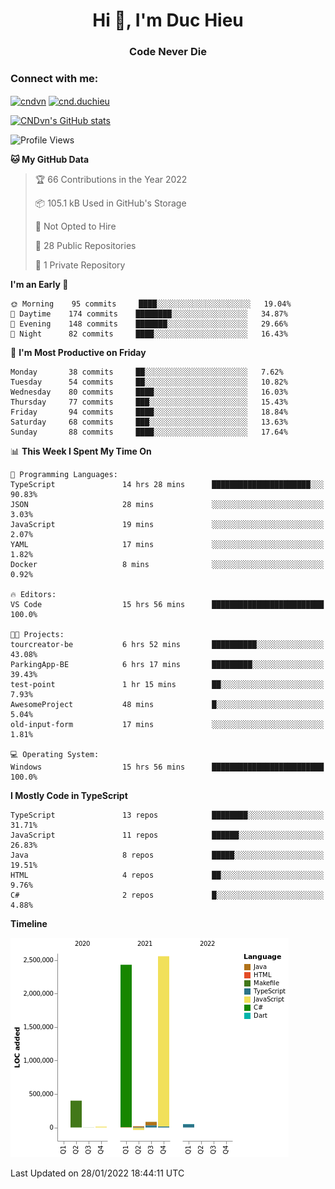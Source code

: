 <h1 align="center">Hi 👋, I'm Duc Hieu</h1>
<h3 align="center">Code Never Die</h3>

<h3 align="left">Connect with me:</h3>
<p align="left">
<a href="https://linkedin.com/in/cndvn" target="blank"><img align="center" src="https://img.shields.io/badge/LinkedIn-0077B5?style=for-the-badge&logo=linkedin&logoColor=white" alt="cndvn"/></a>
<a href="https://fb.com/cnd.duchieu" target="blank"><img align="center" src="https://img.shields.io/badge/Facebook-1877F2?style=for-the-badge&logo=facebook&logoColor=white" alt="cnd.duchieu"/></a>
</p>

[![CNDvn's GitHub stats](https://github-readme-stats.vercel.app/api?username=cndvn)](https://github.com/anuraghazra/github-readme-stats)

<!--START_SECTION:waka-->
![Profile Views](http://img.shields.io/badge/Profile%20Views-1-blue)

**🐱 My GitHub Data** 

> 🏆 66 Contributions in the Year 2022
 > 
> 📦 105.1 kB Used in GitHub's Storage 
 > 
> 🚫 Not Opted to Hire
 > 
> 📜 28 Public Repositories 
 > 
> 🔑 1 Private Repository 
 > 
**I'm an Early 🐤** 

```text
🌞 Morning    95 commits     ████░░░░░░░░░░░░░░░░░░░░░   19.04% 
🌆 Daytime    174 commits    ████████░░░░░░░░░░░░░░░░░   34.87% 
🌃 Evening    148 commits    ███████░░░░░░░░░░░░░░░░░░   29.66% 
🌙 Night      82 commits     ████░░░░░░░░░░░░░░░░░░░░░   16.43%

```
📅 **I'm Most Productive on Friday** 

```text
Monday       38 commits     ██░░░░░░░░░░░░░░░░░░░░░░░   7.62% 
Tuesday      54 commits     ██░░░░░░░░░░░░░░░░░░░░░░░   10.82% 
Wednesday    80 commits     ████░░░░░░░░░░░░░░░░░░░░░   16.03% 
Thursday     77 commits     ███░░░░░░░░░░░░░░░░░░░░░░   15.43% 
Friday       94 commits     ████░░░░░░░░░░░░░░░░░░░░░   18.84% 
Saturday     68 commits     ███░░░░░░░░░░░░░░░░░░░░░░   13.63% 
Sunday       88 commits     ████░░░░░░░░░░░░░░░░░░░░░   17.64%

```


📊 **This Week I Spent My Time On** 

```text
💬 Programming Languages: 
TypeScript               14 hrs 28 mins      ██████████████████████░░░   90.83% 
JSON                     28 mins             ░░░░░░░░░░░░░░░░░░░░░░░░░   3.03% 
JavaScript               19 mins             ░░░░░░░░░░░░░░░░░░░░░░░░░   2.07% 
YAML                     17 mins             ░░░░░░░░░░░░░░░░░░░░░░░░░   1.82% 
Docker                   8 mins              ░░░░░░░░░░░░░░░░░░░░░░░░░   0.92%

🔥 Editors: 
VS Code                  15 hrs 56 mins      █████████████████████████   100.0%

🐱‍💻 Projects: 
tourcreator-be           6 hrs 52 mins       ██████████░░░░░░░░░░░░░░░   43.08% 
ParkingApp-BE            6 hrs 17 mins       █████████░░░░░░░░░░░░░░░░   39.43% 
test-point               1 hr 15 mins        ██░░░░░░░░░░░░░░░░░░░░░░░   7.93% 
AwesomeProject           48 mins             █░░░░░░░░░░░░░░░░░░░░░░░░   5.04% 
old-input-form           17 mins             ░░░░░░░░░░░░░░░░░░░░░░░░░   1.81%

💻 Operating System: 
Windows                  15 hrs 56 mins      █████████████████████████   100.0%

```

**I Mostly Code in TypeScript** 

```text
TypeScript               13 repos            ████████░░░░░░░░░░░░░░░░░   31.71% 
JavaScript               11 repos            ██████░░░░░░░░░░░░░░░░░░░   26.83% 
Java                     8 repos             █████░░░░░░░░░░░░░░░░░░░░   19.51% 
HTML                     4 repos             ██░░░░░░░░░░░░░░░░░░░░░░░   9.76% 
C#                       2 repos             █░░░░░░░░░░░░░░░░░░░░░░░░   4.88%

```


**Timeline**

![Chart not found](https://raw.githubusercontent.com/CNDvn/CNDvn/main/charts/bar_graph.png) 


 Last Updated on 28/01/2022 18:44:11 UTC
<!--END_SECTION:waka-->
